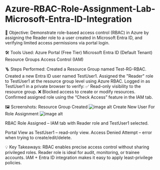 # Azure-RBAC-Role-Assignment-Lab-Microsoft-Entra-ID-Integration

📌 Objective:
Demonstrate role-based access control (RBAC) in Azure by assigning the Reader role to a user created in Microsoft Entra ID, and verifying limited access permissions via portal login.

🛠️ Tools Used:
Azure Portal (Free Tier)
Microsoft Entra ID (Default Tenant)
Resource Groups
Access Control (IAM)

🪜 Steps Performed:
Created a Resource Group named Test-RG-RBAC.
Created a new Entra ID user named TestUser1.
Assigned the "Reader" role to TestUser1 at the resource group level using Azure RBAC.
Logged in as TestUser1 in a private browser to verify:
✅ Read-only visibility to the resource group.
❌ Blocked access to create or modify resources.
Confirmed assigned role using the “Check Access” feature in the IAM tab.

🖼️ Screenshots:
Resource Group Created
![image alt](https://github.com/Ikedrew/Azure-RBAC-Role-Assignment-Lab-Microsoft-Entra-ID-Integration/blob/main/Create%20a%20resource%20group%20-%20Microsoft%20Azure%20and%206%20more%20pages%20-%20Personal%20-%20Microsoft%E2%80%8B%20Edge%2009_07_2025%2001_43_50.png?raw=true)
Create New User For Role Assignment
![image alt](https://github.com/Ikedrew/Azure-RBAC-Role-Assignment-Lab-Microsoft-Entra-ID-Integration/blob/main/Create%20a%20resource%20group%20-%20Microsoft%20Azure%20and%206%20more%20pages%20-%20Personal%20-%20Microsoft%E2%80%8B%20Edge%2009_07_2025%2001_54_16.png?raw=true)


RBAC Role Assigned – IAM tab with Reader role and TestUser1 selected.

Portal View as TestUser1 – read-only view.
Access Denied Attempt – error when trying to create/edit/delete.

💡 Key Takeaways:
RBAC enables precise access control without sharing privileged roles.
Reader role is ideal for audit, monitoring, or trainee accounts.
IAM + Entra ID integration makes it easy to apply least-privilege policies.
